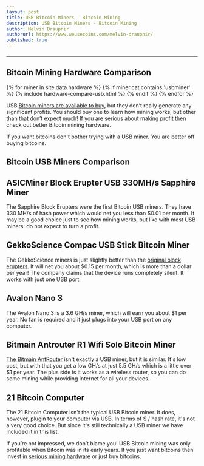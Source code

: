 ```yaml
---
layout: post
title: USB Bitcoin Miners - Bitcoin Mining
description: USB Bitcoin Miners - Bitcoin Mining
author: Melvin Draupnir
authorurl: https://www.weusecoins.com/melvin-draupnir/
published: true
---
```


<hr id="hwc" style="width: 100%; margin: 20px 0; color: #eee;" />

<h2>Bitcoin Mining Hardware Comparison</h2>

<div class="hardware-comparison">
{% for miner in site.data.hardware %}
{% if miner.cat contains 'usbminer' %}
{% include hardware-compare-usb.html %}
{% endif %}
{% endfor %}
</div>

<p>USB <a href="/what-is-dogecoin-mining/">Bitcoin miners are available to buy</a>, but they don’t really generate any significant profits. You should buy one to learn how mining works, but other than that don’t expect much! If you are serious about making profit then check out better Bitcoin mining hardware.</p>

<p>If you want bitcoins don't bother trying with a USB miner. You are better off buying bitcoins.</p>

<h2>Bitcoin USB Miners Comparison</h2>

<p><h2>ASICMiner Block Erupter USB 330MH/s Sapphire Miner</h2></p>


<p>The Sapphire Block Erupters were the first Bitcoin USB miners. They have 330 MH/s of hash power which would net you less than $0.01 per month. It may be a good choice just to see how mining works, but like with most USB miners: do not expect to turn a profit.</p>

<p><h2>GekkoScience Compac USB Stick Bitcoin Miner</h2></p>


<p>The GekkoScience miners is just slightly better than the <a href="/what-is-litecoin-mining/">original block erupters</a>. It will net you about $0.15 per month, which is more than a dollar per year! The company claims that the device runs completely silent. It works with just one USB port.</p>

<h2>Avalon Nano 3</h2>


<p>The Avalon Nano 3 is a 3.6 GH/s miner, which will earn you about $1 per year. No fan is required and it just plugs into your USB port on any computer.</p>

<h2>Bitmain Antrouter R1 Wifi Solo Bitcoin Miner</h2>


<p><a href="/bitcoin-mining-for-beginners-how-to-mine-bitcoins/">The Bitmain AntRouter</a> isn't exactly a USB miner, but it is similar. It's low cost, but with that you get a low GH/s at just 5.5 GH/s which is a little over $1 per year. The plus side is it works as a wireless router, so you can do some mining while providing internet for all your devices.</p>

<h2>21 Bitcoin Computer</h2>


<p>The 21 Bitcoin Computer isn't the typical USB Bitcoin miner. It does, however, plugin to your computer via USB. In terms of $ / hash rate, it's not a very good choice. But since it's still technically a USB miner we have included it in this list.</p>

<p>If you’re not impressed, we don’t blame you! USB Bitcoin mining was only profitable when Bitcoin was in its early years. If you just want bitcoins then invest in <a href="/what-is-bitcoin-mining-difficulty/">serious mining hardware</a> or just buy bitcoins.</p>

